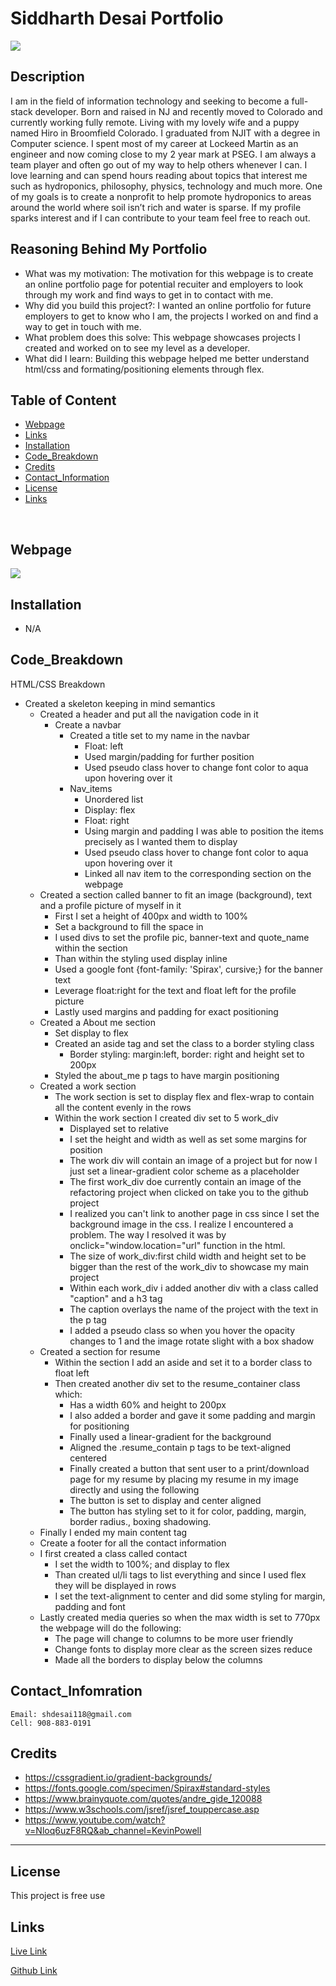 # Siddharth Desai Portfolio


![](/img/header_readme.PNG)

## Description
I am in the field of information technology and seeking to become a full-stack developer. Born and raised in NJ and recently moved to Colorado and currently working fully remote. Living with my lovely wife and a puppy named Hiro in Broomfield Colorado. I graduated from NJIT with a degree in Computer science. I spent most of my career at Lockeed Martin as an engineer and now coming close to my 2 year mark at PSEG. I am always a team player and often go out of my way to help others whenever I can. I love learning and can spend hours reading about topics that interest me such as hydroponics, philosophy, physics, technology and much more. One of my goals is to create a nonprofit to help promote hydroponics to areas around the world where soil isn’t rich and water is sparse. If my profile sparks interest and if I can contribute to your team feel free to reach out.


## Reasoning Behind My Portfolio

* What was my motivation: The motivation for this webpage is to create an online portfolio page for potential recuiter and employers to look through my work and find ways to get    in to contact with me.
* Why did you build this project?: I wanted an online portfolio for future employers to get to know who I am, the projects I worked on and find a way to get in touch with me.
* What problem does this solve: This webpage showcases projects I created and worked on to see my level as a developer.
* What did I learn:  Building this webpage helped me better understand html/css and formating/positioning elements through flex.


## Table of Content
- [Webpage](#webpage)
- [Links](#links)
- [Installation](#installation)
- [Code_Breakdown](#code_breakdown)
- [Credits](#credits)
- [Contact_Information](#contact_infomration)
- [License](#license)
- [Links](#links)

<br/>

## Webpage
![](/img/Portfolio_webpage.png)


## Installation

* N/A
 

## Code_Breakdown

HTML/CSS Breakdown

- Created a skeleton keeping in mind semantics
  - Created a header and put all the navigation code in it
    - Create a navbar
      - Created a title set to my name in the navbar
        - Float: left
        - Used margin/padding for further position
        - Used pseudo class hover to change font color to aqua upon hovering over it
      - Nav\_items
        - Unordered list
        - Display: flex
        - Float: right
        - Using margin and padding I was able to position the items precisely as I wanted them to display
        - Used pseudo class hover to change font color to aqua upon hovering over it
        - Linked all nav item to the corresponding section on the webpage
  - Created a section called banner to fit an image (background), text and a profile picture of myself in it
    - First I set a height of 400px and width to 100%
    - Set a background to fill the space in
    - I used divs to set the profile pic, banner-text and quote\_name within the section
    - Than within the styling used display inline
    - Used a google font {font-family: &#39;Spirax&#39;, cursive;} for the banner text
    - Leverage float:right for the text and float left for the profile picture
    - Lastly used margins and padding for exact positioning
  - Created a About me section
    - Set display to flex
    - Created an aside tag and set the class to a border styling class
      - Border styling: margin:left, border: right and height set to 200px
    - Styled the about\_me p tags to have margin positioning
  - Created a work section
    - The work section is set to display flex and flex-wrap to contain all the content evenly in the rows
    - Within the work section I created div set to 5 work\_div
      - Displayed set to relative
      - I set the height and width as well as set some margins for position
      - The work div will contain an image of a project but for now I just set a linear-gradient color scheme as a placeholder
      - The first work\_div doe currently contain an image of the refactoring project when clicked on take you to the github project
      - I realized you can&#39;t link to another page in css since I set the background image in the css. I realize I encountered a problem. The way I resolved it was by onclick=&quot;window.location=&quot;url&quot; function in the html.
      - The size of work\_div:first child width and height set to be bigger than the rest of the work\_div to showcase my main project
      - Within each work\_div i added another div with a class called &quot;caption&quot; and a h3 tag
      - The caption overlays the name of the project with the text in the p tag
      - I added a pseudo class so when you hover the opacity changes to 1 and the image rotate slight with a box shadow
  - Created a section for resume
    - Within the section I add an aside and set it to a border class to float left
    - Then created another div set to the resume\_container class which:
      - Has a width 60% and height to 200px
      - I also added a border and gave it some padding and margin for positioning
      - Finally used a linear-gradient for the background
      - Aligned the .resume\_contain p tags to be text-aligned centered
      - Finally created a button that sent user to a print/download page for my resume by placing my resume in my image directly and using the following
      - The button is set to display and center aligned
      - The button has styling set to it for color, padding, margin, border radius., boxing shadowing.
  - Finally I ended my main content tag
  - Create a footer for all the contact information
  - I first created a class called contact
    - I set the width to 100%; and display to flex
    - Than created ul/li tags to list everything and since I used flex they will be displayed in rows
    - I set the text-alignment to center and did some styling for margin, padding and font
  - Lastly created media queries so when the max width is set to 770px the webpage will do the following:
    - The page will change to columns to be more user friendly
    - Change fonts to display more clear as the screen sizes reduce
    - Made all the borders to display below the columns


## Contact_Infomration

```
Email: shdesai118@gmail.com
Cell: 908-883-0191
```

## Credits

* https://cssgradient.io/gradient-backgrounds/
* https://fonts.google.com/specimen/Spirax#standard-styles
* https://www.brainyquote.com/quotes/andre_gide_120088
* https://www.w3schools.com/jsref/jsref_touppercase.asp
* https://www.youtube.com/watch?v=Nloq6uzF8RQ&ab_channel=KevinPowell
--- 

## License

This project is free use

## Links

[Live Link](https://shd118.github.io/Refactoring-Horiseon-Webpage/)

[Github Link](https://github.com/SHD118/Portfolio/blob/master/README.md)
 

